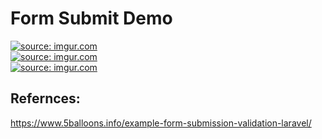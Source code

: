 # Form Submit Demo

<a href="https://imgur.com/ZBXa2gj"><img src="https://i.imgur.com/ZBXa2gj.png" title="source: imgur.com" /></a><br/>
<a href="https://imgur.com/1BIRKU1"><img src="https://i.imgur.com/1BIRKU1.png" title="source: imgur.com" /></a><br/>
<a href="https://imgur.com/ViqOlal"><img src="https://i.imgur.com/ViqOlal.png" title="source: imgur.com" /></a><br/>

Refernces:
-----------
https://www.5balloons.info/example-form-submission-validation-laravel/
